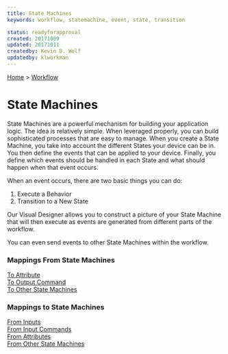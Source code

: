 ```yaml
---
title: State Machines
keywords: workflow, statemachine, event, state, transition

status: readyforapproval
created: 20171009
updated: 20171011
createdby: Kevin D. Wolf
updatedby: klworkman
---
```

[Home](../Index.md) > [Workflow](Index.md)

# State Machines

State Machines are a powerful mechanism for building your application logic.  The idea is relatively simple.
When leveraged properly, you can build sophisticated processes that are easy to manage.  When you 
create a State Machine, you take into account the different States your device can be in.  You then define the events that can be applied to your device.  Finally, you define which events 
should be handled in each State and what should happen when that event occurs.

When an event occurs, there are two basic things you can do:  
1. Execute a Behavior
2. Transition to a New State

Our Visual Designer allows you to construct a picture of your State Machine that will then
execute as events are generated from different parts of the workflow.

You can even send events to other State Machines within the workflow.

### Mappings From State Machines
[To Attribute](./Mappings/StateMachineToAttribute.md)  
[To Output Command](./Mappings/StateMachineToOutputCommand.md)  
[To Other State Machines](./Mappings/StateMachineToStateMachine.md)  

### Mappings to State Machines
[From Inputs](./Mappings/InputToStateMachine.md)  
[From Input Commands](./Mappings/InputCommandToStateMachine.md)  
[From Attributes](./Mappings/AttributeToStateMachine.md)  
[From Other State Machines](./Mappings/StateMachineToStateMachine.md)  

